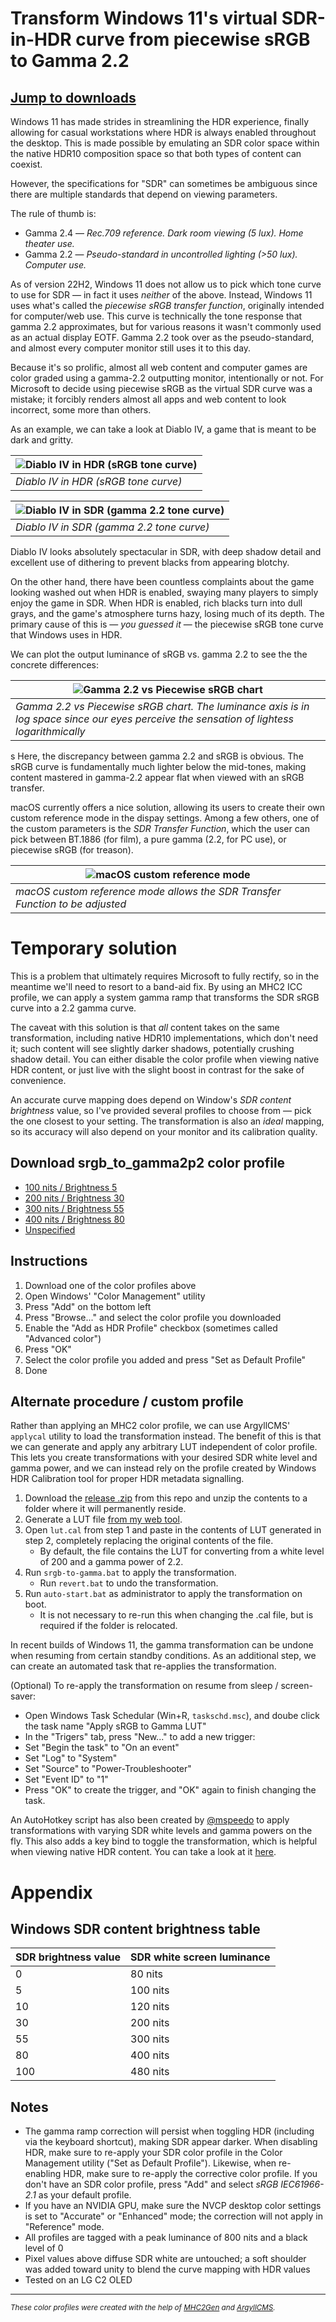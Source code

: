 # Transform Windows 11's virtual SDR-in-HDR curve from piecewise sRGB to Gamma 2.2

## <a href='#icm-dl'>Jump to downloads</a>

Windows 11 has made strides in streamlining the HDR experience, finally allowing for casual workstations where HDR is always enabled throughout the desktop. This is made possible by emulating an SDR color space within the native HDR10 composition space so that both types of content can coexist.

However, the specifications for "SDR" can sometimes be ambiguous since there are multiple standards that depend on viewing parameters.

The rule of thumb is:

- Gamma 2.4 — _Rec.709 reference. Dark room viewing (5 lux). Home theater use._
- Gamma 2.2 — _Pseudo-standard in uncontrolled lighting (>50 lux). Computer use._

As of version 22H2, Windows 11 does not allow us to pick which tone curve to use for SDR — in fact it uses _neither_ of the above. Instead, Windows 11 uses what's called the _piecewise sRGB transfer function_, originally intended for computer/web use. This curve is technically the tone response that gamma 2.2 approximates, but for various reasons it wasn't commonly used as an actual display EOTF. Gamma 2.2 took over as the pseudo-standard, and almost every computer monitor still uses it to this day.

Because it's so prolific, almost all web content and computer games are color graded using a gamma-2.2 outputting monitor, intentionally or not. For Microsoft to decide using piecewise sRGB as the virtual SDR curve was a mistake; it forcibly renders almost all apps and web content to look incorrect, some more than others.

As an example, we can take a look at Diablo IV, a game that is meant to be dark and gritty.

| ![Diablo IV in HDR (sRGB tone curve)](./d4_srgb.png) |
| ---------------------------------------------------- |
| _Diablo IV in HDR (sRGB tone curve)_                 |

| ![Diablo IV in SDR (gamma 2.2 tone curve)](./d4_gamma2p2.png) |
| ------------------------------------------------------------- |
| _Diablo IV in SDR (gamma 2.2 tone curve)_                     |

Diablo IV looks absolutely spectacular in SDR, with deep shadow detail and excellent use of dithering to prevent blacks from appearing blotchy.

On the other hand, there have been countless complaints about the game looking washed out when HDR is enabled, swaying many players to simply enjoy the game in SDR. When HDR is enabled, rich blacks turn into dull grays, and the game's atmosphere turns hazy, losing much of its depth. The primary cause of this is — _you guessed it_ — the piecewise sRGB tone curve that Windows uses in HDR.

We can plot the output luminance of sRGB vs. gamma 2.2 to see the the concrete differences:

| ![Gamma 2.2 vs Piecewise sRGB chart](./srgb_vs_g22.png)                                                                                   |
| ----------------------------------------------------------------------------------------------------------------------------------------- |
| _Gamma 2.2 vs Piecewise sRGB chart. The luminance axis is in log space since our eyes perceive the sensation of lightess logarithmically_ |

s
Here, the discrepancy between gamma 2.2 and sRGB is obvious. The sRGB curve is fundamentally much lighter below the mid-tones, making content mastered in gamma-2.2 appear flat when viewed with an sRGB transfer.

macOS currently offers a nice solution, allowing its users to create their own custom reference mode in the dispay settings. Among a few others, one of the custom parameters is the _SDR Transfer Function_, which the user can pick between BT.1886 (for film), a pure gamma (2.2, for PC use), or piecewise sRGB (for treason).

| ![macOS custom reference mode](./macos_crf.png)                               |
| ----------------------------------------------------------------------------- |
| _macOS custom reference mode allows the SDR Transfer Function to be adjusted_ |

# Temporary solution

This is a problem that ultimately requires Microsoft to fully rectify, so in the meantime we'll need to resort to a band-aid fix. By using an MHC2 ICC profile, we can apply a system gamma ramp that transforms the SDR sRGB curve into a 2.2 gamma curve.

The caveat with this solution is that _all_ content takes on the same transformation, including native HDR10 implementations, which don't need it; such content will see slightly darker shadows, potentially crushing shadow detail. You can either disable the color profile when viewing native HDR content, or just live with the slight boost in contrast for the sake of convenience.

An accurate curve mapping does depend on Window's _SDR content brightness_ value, so I've provided several profiles to choose from — pick the one closest to your setting. The transformation is also an _ideal_ mapping, so its accuracy will also depend on your monitor and its calibration quality.

<h2 id='icm-dl'>Download srgb_to_gamma2p2 color profile</h2>

- [100 nits / Brightness 5](https://github.com/dylanraga/win11hdr-srgb-to-gamma2.2-icm/raw/main/srgb_to_gamma2p2_100_mhc2.icm)
- [200 nits / Brightness 30](https://github.com/dylanraga/win11hdr-srgb-to-gamma2.2-icm/raw/main/srgb_to_gamma2p2_200_mhc2.icm)
- [300 nits / Brightness 55](https://github.com/dylanraga/win11hdr-srgb-to-gamma2.2-icm/raw/main/srgb_to_gamma2p2_300_mhc2.icm)
- [400 nits / Brightness 80](https://github.com/dylanraga/win11hdr-srgb-to-gamma2.2-icm/raw/main/srgb_to_gamma2p2_400_mhc2.icm)
- [Unspecified](https://github.com/dylanraga/win11hdr-srgb-to-gamma2.2-icm/raw/main/srgb_to_gamma2p2_unspecified.icm)

## Instructions

1. Download one of the color profiles above
2. Open Windows' "Color Management" utility
3. Press "Add" on the bottom left
4. Press "Browse..." and select the color profile you downloaded
5. Enable the "Add as HDR Profile" checkbox (sometimes called "Advanced color")
6. Press "OK"
7. Select the color profile you added and press "Set as Default Profile"
8. Done

<h2 id='alt-sln'>Alternate procedure / custom profile</h2>

Rather than applying an MHC2 color profile, we can use ArgyllCMS' `applycal` utility to load the transformation instead. The benefit of this is that we can generate and apply any arbitrary LUT independent of color profile. This lets you create transformations with your desired SDR white level and gamma power, and we can instead rely on the profile created by Windows HDR Calibration tool for proper HDR metadata signalling.

1. Download the [release .zip](https://github.com/dylanraga/win11hdr-srgb-to-gamma2.2-icm/releases) from this repo and unzip the contents to a folder where it will permanently reside.
2. Generate a LUT file [from my web tool](https://dylanraga.github.io/gen-srgb-to-gamma-lut/).
3. Open `lut.cal` from step 1 and paste in the contents of LUT generated in step 2, completely replacing the original contents of the file.
   - By default, the file contains the LUT for converting from a white level of 200 and a gamma power of 2.2.
4. Run `srgb-to-gamma.bat` to apply the transformation.
   - Run `revert.bat` to undo the transformation.
5. Run `auto-start.bat` as administrator to apply the transformation on boot.
   - It is not necessary to re-run this when changing the .cal file, but is required if the folder is relocated.

In recent builds of Windows 11, the gamma transformation can be undone when resuming from certain standby conditions. As an additional step, we can create an automated task that re-applies the transformation.

(Optional) To re-apply the transformation on resume from sleep / screen-saver:
   - Open Windows Task Schedular (Win+R, `taskschd.msc`), and doube click the task name "Apply sRGB to Gamma LUT"
   - In the "Trigers" tab, press "New..." to add a new trigger:
   - Set "Begin the task" to "On an event"
   - Set "Log" to "System"
   - Set "Source" to "Power-Troubleshooter"
   - Set "Event ID" to "1"
   - Press "OK" to create the trigger, and "OK" again to finish changing the task.
  

An AutoHotkey script has also been created by [@mspeedo](https://github.com/mspeedo) to apply transformations with varying SDR white levels and gamma powers on the fly. This also adds a key bind to toggle the transformation, which is helpful when viewing native HDR content. You can take a look at it [here](https://github.com/dylanraga/win11hdr-srgb-to-gamma2.2-icm/issues/7).

<h1>Appendix</h1>

## Windows SDR content brightness table

| SDR brightness value | SDR white screen luminance |
| -------------------- | -------------------------- |
| 0                    | 80 nits                    |
| 5                    | 100 nits                   |
| 10                   | 120 nits                   |
| 30                   | 200 nits                   |
| 55                   | 300 nits                   |
| 80                   | 400 nits                   |
| 100                  | 480 nits                   |

## Notes

- The gamma ramp correction will persist when toggling HDR (including via the keyboard shortcut), making SDR appear darker. When disabling HDR, make sure to re-apply your SDR color profile in the Color Management utility ("Set as Default Profile"). Likewise, when re-enabling HDR, make sure to re-apply the corrective color profile. If you don't have an SDR color profile, press "Add" and select _sRGB IEC61966-2.1_ as your default profile.
- If you have an NVIDIA GPU, make sure the NVCP desktop color settings is set to "Accurate" or "Enhanced" mode; the correction will not apply in "Reference" mode.
- All profiles are tagged with a peak luminance of 800 nits and a black level of 0
- Pixel values above diffuse SDR white are untouched; a soft shoulder was added toward unity to blend the curve mapping with HDR values
- Tested on an LG C2 OLED

<hr>

<small><em>These color profiles were created with the help of [MHC2Gen](https://github.com/dantmnf/MHC2/tree/master/MHC2Gen) and [ArgyllCMS](https://www.argyllcms.com/).</em></small>
